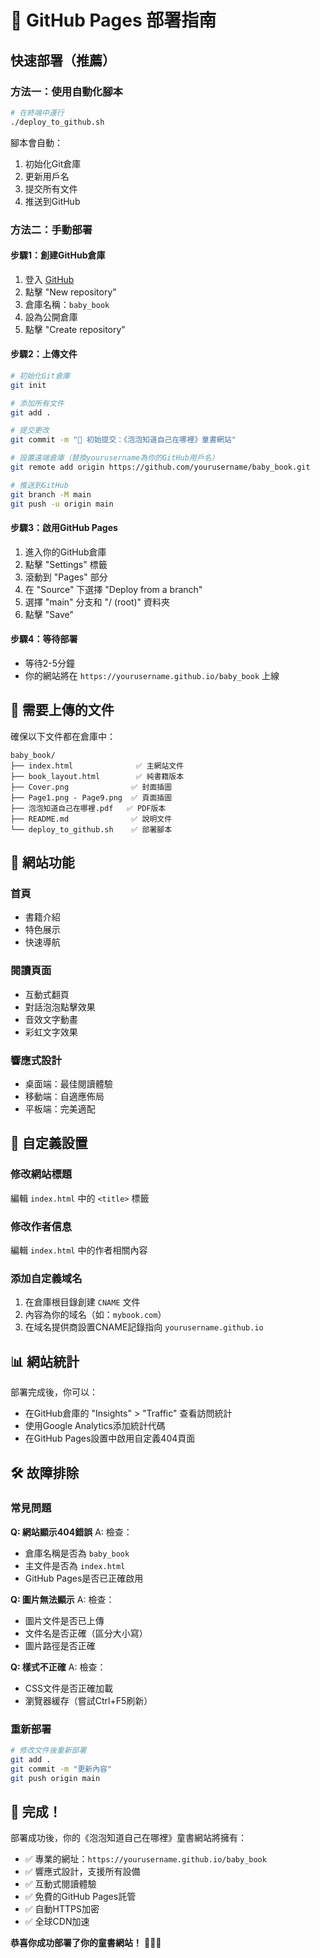 # 🚀 GitHub Pages 部署指南

## 快速部署（推薦）

### 方法一：使用自動化腳本
```bash
# 在終端中運行
./deploy_to_github.sh
```

腳本會自動：
1. 初始化Git倉庫
2. 更新用戶名
3. 提交所有文件
4. 推送到GitHub

### 方法二：手動部署

#### 步驟1：創建GitHub倉庫
1. 登入 [GitHub](https://github.com)
2. 點擊 "New repository"
3. 倉庫名稱：`baby_book`
4. 設為公開倉庫
5. 點擊 "Create repository"

#### 步驟2：上傳文件
```bash
# 初始化Git倉庫
git init

# 添加所有文件
git add .

# 提交更改
git commit -m "🎉 初始提交：《泡泡知道自己在哪裡》童書網站"

# 設置遠端倉庫（替換yourusername為你的GitHub用戶名）
git remote add origin https://github.com/yourusername/baby_book.git

# 推送到GitHub
git branch -M main
git push -u origin main
```

#### 步驟3：啟用GitHub Pages
1. 進入你的GitHub倉庫
2. 點擊 "Settings" 標籤
3. 滾動到 "Pages" 部分
4. 在 "Source" 下選擇 "Deploy from a branch"
5. 選擇 "main" 分支和 "/ (root)" 資料夾
6. 點擊 "Save"

#### 步驟4：等待部署
- 等待2-5分鐘
- 你的網站將在 `https://yourusername.github.io/baby_book` 上線

## 📁 需要上傳的文件

確保以下文件都在倉庫中：
```
baby_book/
├── index.html              ✅ 主網站文件
├── book_layout.html        ✅ 純書籍版本
├── Cover.png              ✅ 封面插圖
├── Page1.png - Page9.png  ✅ 頁面插圖
├── 泡泡知道自己在哪裡.pdf   ✅ PDF版本
├── README.md              ✅ 說明文件
└── deploy_to_github.sh    ✅ 部署腳本
```

## 🎯 網站功能

### 首頁
- 書籍介紹
- 特色展示
- 快速導航

### 閱讀頁面
- 互動式翻頁
- 對話泡泡點擊效果
- 音效文字動畫
- 彩虹文字效果

### 響應式設計
- 桌面端：最佳閱讀體驗
- 移動端：自適應佈局
- 平板端：完美適配

## 🔧 自定義設置

### 修改網站標題
編輯 `index.html` 中的 `<title>` 標籤

### 修改作者信息
編輯 `index.html` 中的作者相關內容

### 添加自定義域名
1. 在倉庫根目錄創建 `CNAME` 文件
2. 內容為你的域名（如：`mybook.com`）
3. 在域名提供商設置CNAME記錄指向 `yourusername.github.io`

## 📊 網站統計

部署完成後，你可以：
- 在GitHub倉庫的 "Insights" > "Traffic" 查看訪問統計
- 使用Google Analytics添加統計代碼
- 在GitHub Pages設置中啟用自定義404頁面

## 🛠️ 故障排除

### 常見問題

**Q: 網站顯示404錯誤**
A: 檢查：
- 倉庫名稱是否為 `baby_book`
- 主文件是否為 `index.html`
- GitHub Pages是否已正確啟用

**Q: 圖片無法顯示**
A: 檢查：
- 圖片文件是否已上傳
- 文件名是否正確（區分大小寫）
- 圖片路徑是否正確

**Q: 樣式不正確**
A: 檢查：
- CSS文件是否正確加載
- 瀏覽器緩存（嘗試Ctrl+F5刷新）

### 重新部署
```bash
# 修改文件後重新部署
git add .
git commit -m "更新內容"
git push origin main
```

## 🎉 完成！

部署成功後，你的《泡泡知道自己在哪裡》童書網站將擁有：

- ✅ 專業的網址：`https://yourusername.github.io/baby_book`
- ✅ 響應式設計，支援所有設備
- ✅ 互動式閱讀體驗
- ✅ 免費的GitHub Pages託管
- ✅ 自動HTTPS加密
- ✅ 全球CDN加速

**恭喜你成功部署了你的童書網站！** 🎊🫧✨
